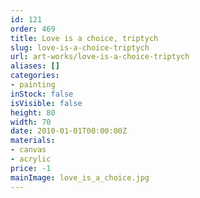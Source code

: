 ```yaml
---
id: 121
order: 469
title: Love is a choice, triptych
slug: love-is-a-choice-triptych
url: art-works/love-is-a-choice-triptych
aliases: []
categories:
- painting
inStock: false
isVisible: false
height: 80
width: 70
date: 2010-01-01T00:00:00Z
materials:
- canvas
- acrylic
price: -1
mainImage: love_is_a_choice.jpg
---
```

